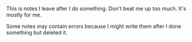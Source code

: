 This is notes I leave after I do something. Don't beat me up too much. It's mostly for me.

Some notes may contain errors because I might write them after I done something but deleted it.
